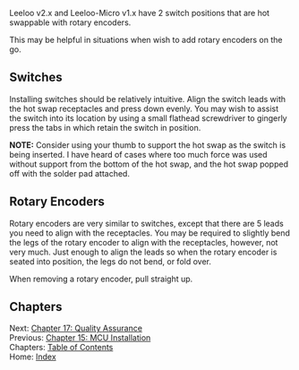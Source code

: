 Leeloo v2.x and Leeloo-Micro v1.x have 2 switch positions that are hot swappable with rotary encoders.

This may be helpful in situations when wish to add rotary encoders on the go.

## Switches
Installing switches should be relatively intuitive.  Align the switch leads with the hot swap receptacles and press down evenly.  You may wish to assist the switch into its location by using a small flathead screwdriver to gingerly press the tabs in which retain the switch in position.

**NOTE:** Consider using your thumb to support the hot swap as the switch is being inserted.  I have heard of cases where too much force was used without support from the bottom of the hot swap, and the hot swap popped off with the solder pad attached.

## Rotary Encoders
Rotary encoders are very similar to switches, except that there are 5 leads you need to align with the receptacles.  You may be required to slightly bend the legs of the rotary encoder to align with the receptacles, however, not very much.  Just enough to align the leads so when the rotary encoder is seated into position, the legs do not bend, or fold over.

When removing a rotary encoder, pull straight up.

## Chapters
Next: [Chapter 17: Quality Assurance](17-Quality-Assurance.md) \
Previous: [Chapter 15: MCU Installation](15-MCU-Installation.md) \
Chapters: [Table of Contents](README.md) \
Home: [Index](/README.md)
